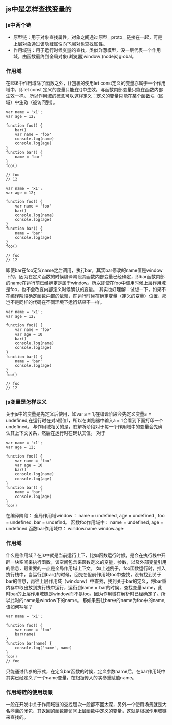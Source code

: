 <!--
 * @Author: your name
 * @Date: 2020-12-24 09:37:49
 * @LastEditTime: 2020-12-25 09:53:16
 * @LastEditors: Please set LastEditors
 * @Description: In User Settings Edit
 * @FilePath: /v8/doc/scope_ region.md
-->
## js中是怎样查找变量的

### js中两个链

- 原型链：用于对象查找属性，对象之间通过原型__proto__链接在一起，可是上层对象通过该隐藏属性向下层对象查找属性。
- 作用域链：用于运行时候变量的查找，类似洋葱模型，没一层代表一个作用域，由函数最终到全局对象(浏览器)window|(nodejs)global。

### 作用域

在ES6中作用域除了函数之外，{}包裹的使用let const定义的变量亦属于一个作用域中，即let const 定义的变量只能在{}中生效。与函数内部变量只能在函数内部生效一样。
所以作用域的概念可以这样定义：定义的变量只能在某个函数块（区域）中生效（被访问到）。
```
var name = 'x1';
var age = 12;

function foo() {
    bar()
    var name = 'foo'
    console.log(name)
    console.log(age)
}
function bar() {
    name = 'bar'
}
foo()

// foo
// 12
```

```
var name = 'x1';
var age = 12;

function foo() {
    var name = 'foo'
    bar()
    console.log(name)
    console.log(age)
}
function bar() {
    name = 'bar'
    console.log(age)
}
foo()

// foo
// 12
```
即使bar在foo定义name之后调用，执行bar，其实bar修改的name值是window下的，因为在定义函数的时候编译阶段其函数内部变量已经确定，即bar函数内部的name在运行前已经确定是属于window。所以即使在foo中调用时候上层作用域是foo，也不会改变内部定义时候确认的变量。
其实也好理解：试想一下，如果不在编译阶段确定函数内部的依赖，在运行时候在确定变量（定义的变量）位置，那岂不是同样的代码在不同环境下运行结果不一样。

```
var name = 'x1';
var age = 12;

function foo() {
    var name = 'foo'
    var age = 10
    bar()
    console.log(name)
    console.log(age)
}
function bar() {
    name = 'bar'
    console.log(age)
}
foo()

// foo
// 12
```
### js变量是怎样定义
关于js中的变量是先定义后使用，如var a = 1,在编译阶段会先定义变量a = undefined,在运行时在对a赋值1，所以在浏览器中输入a = 1会看到下面打印一个undefined。
与作用域相关的是，在解析阶段对于每一个作用域中的变量会先确认其上下文关系，然后在运行时在确认其值。
对于
```
var name = 'x1';
var age = 12;

function foo() {
    var name = 'foo'
    var age = 10
    bar()
    console.log(name)
    console.log(age)
}
function bar() {
    name = 'bar'
    console.log(age)
}
foo()
```
在编译阶段：
全局作用域window： name = undefined, age = undefined , foo = undefined, bar = undefind。
函数foo作用域中： name = undefined, age = undefined
函数bar作用域中： window.name window.age
### 作用域

什么是作用域？在js中就是当前运行上下，比如函数运行时候，是会在执行栈中开辟一块空间来执行函数，该空间包含来函数定义的变量，参数，以及外部变量引用的信息，最重要的一点是全局作用域上下文。
如上述例子，foo函数运行时，推入执行栈中，当运行到bar()的时候，回先在但前作用域foo中查找，没有找到关于bar的信息，再往上层作用域（windonw）中查找，找到关于bar的定义，将bar重内存中取出放到执行栈中运行，运行到name = bar的时候，查找变量name，此时bar的上层作用域链是window而不是foo。因为作用域在解析时已经确定了。所以此时的name是window下的name。
那如果要让bar中的name为foo中的name,该如何写呢？

```
var name = 'x1';

function foo() {
    var name = 'foo'
    bar(name)
}
function bar(name) {
    console.log('name', name)
}
foo()
// foo
```
只能通过传参的形式，在定义bar函数的时候，定义参数name后，在bar作用域中其实已经定义了一个name变量，在根据传入的实参重赋值name。

### 作用域链的使用场景

一般在开发中关于作用域链的查找层次一般都不回太深，另外一个使用场景就是大名鼎鼎的闭包，其返回的函数能访问上层函数中定义的变量，这就是根据作用域链来查找的。


